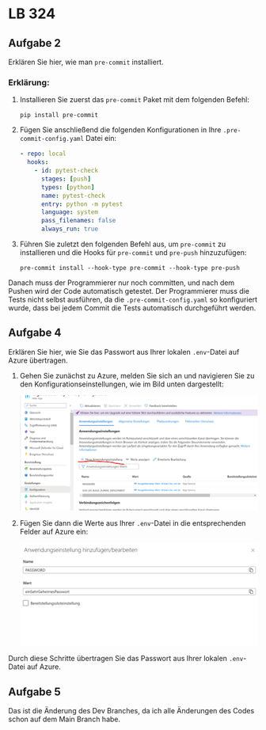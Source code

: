 # LB 324

## Aufgabe 2

Erklären Sie hier, wie man `pre-commit` installiert.

### Erklärung:

1. Installieren Sie zuerst das `pre-commit` Paket mit dem folgenden Befehl:

   ```
   pip install pre-commit
   ```

2. Fügen Sie anschließend die folgenden Konfigurationen in Ihre `.pre-commit-config.yaml` Datei ein:

   ```yaml
   - repo: local
     hooks:
       - id: pytest-check
         stages: [push]
         types: [python]
         name: pytest-check
         entry: python -m pytest
         language: system
         pass_filenames: false
         always_run: true
   ```

3. Führen Sie zuletzt den folgenden Befehl aus, um `pre-commit` zu installieren und die Hooks für `pre-commit` und `pre-push` hinzuzufügen:

   ```
   pre-commit install --hook-type pre-commit --hook-type pre-push
   ```

Danach muss der Programmierer nur noch committen, und nach dem Pushen wird der Code automatisch getestet. Der Programmierer muss die Tests nicht selbst ausführen, da die `.pre-commit-config.yaml` so konfiguriert wurde, dass bei jedem Commit die Tests automatisch durchgeführt werden.

## Aufgabe 4

Erklären Sie hier, wie Sie das Passwort aus Ihrer lokalen `.env`-Datei auf Azure übertragen.

1. Gehen Sie zunächst zu Azure, melden Sie sich an und navigieren Sie zu den Konfigurationseinstellungen, wie im Bild unten dargestellt:

   ![Alt text](image.png)

2. Fügen Sie dann die Werte aus Ihrer `.env`-Datei in die entsprechenden Felder auf Azure ein:

   ![Alt text](image-1.png)

Durch diese Schritte übertragen Sie das Passwort aus Ihrer lokalen `.env`-Datei auf Azure.

## Aufgabe 5 
Das ist die Änderung des Dev Branches, da ich alle Änderungen des Codes schon auf dem Main Branch habe.